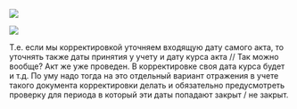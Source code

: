 
![](Pasted%20image%2020250630112618.png)

![](Pasted%20image%2020250630112705.png)

Т.е. если мы корректировкой уточняем входящую дату самого акта, то уточнять также даты принятия у учету и дату курса акта
// Так можно вообще? Акт же уже проведен. В корректировке своя дата курса будет и т.д. По уму надо тогда на это отдельный вариант отражения в учете такого документа корректировки делать и обязательно предусмотреть проверку для периода в который эти даты попадают закрыт / не закрыт.
